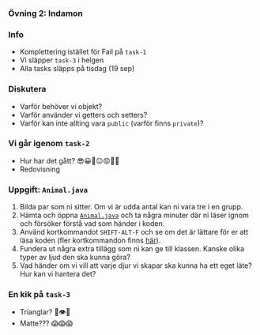 ### **Övning 2: Indamon**

### Info
* Komplettering istället för Fail på `task-1`
* Vi släpper `task-3` i helgen
* Alla tasks släpps på tisdag (19 sep)

### **Diskutera**
* Varför behöver vi objekt?
* Varför använder vi getters och setters?
* Varför kan inte allting vara `public` (varför finns `private`)?

### **Vi går igenom `task-2`**
* Hur har det gått? 😎😀🙂😐😟🤬💀
* Redovisning

### **Uppgift: `Animal.java`**

1. Bilda par som ni sitter. Om vi är udda antal kan ni vara tre i en grupp.
1. Hämta och öppna [`Animal.java`](Animal.java) och ta några minuter där ni läser ignom och försöker förstå vad som händer i koden.
1. Använd kortkommandot `SHIFT-ALT-F` och se om det är lättare för er att läsa koden (fler kortkommandon finns [här](https://code.visualstudio.com/docs/getstarted/keybindings)).
1. Fundera ut några extra tillägg som ni kan ge till klassen. Kanske olika typer av ljud den ska kunna göra?
1. Vad händer om vi vill att varje djur vi skapar ska kunna ha ett eget läte? Hur kan vi hantera det?

### **En kik på `task-3`**
* Trianglar? 🔺👁🔺
* Matte??? 😱😱😱
